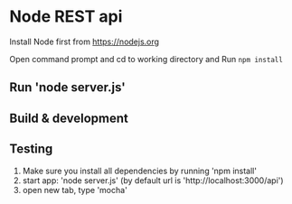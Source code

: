 # Node REST api

Install Node first from https://nodejs.org

Open command prompt and cd to working directory and Run `npm install`

## Run 'node server.js'

## Build & development


## Testing
1. Make sure you install all dependencies by running 'npm install'
2. start app: 'node server.js' (by default url is 'http://localhost:3000/api')
3. open new tab, type 'mocha'
 
